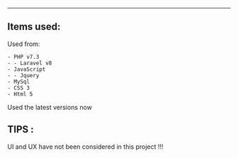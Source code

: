 

<hr>

## Items used:

Used from:

    - PHP v7.3
    - - Laravel v8
    - JavaScript
    - - Jquery
    - MySql
    - CSS 3
    - Html 5

Used the latest versions now

## TIPS :

UI and UX have not been considered in this project !!!

